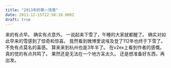 ```yaml
---
title: "2013年的第一场雪"
date: 2013-12-15T22:50:10.000Z
draft: true
---
```

来的有点早。
确实有点意外。
一说起来下雪了，午睡的大家就都醒了。
确实对如此早来的雪感到了惊奇和惊喜。
竟然看到微博里说埃及登了112年也终于下雪了。
不免有点莫名的喜感。
算来来到杭州也是3年半了。
在v2ex上看到作者的感慨。
真的觉的有点共鸣了。
果然还是无法在一个地方呆太久。
还是想准备好东西，再出发。
